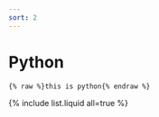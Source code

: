 ```yaml
---
sort: 2
---
```


# Python

```
{% raw %}this is python{% endraw %}
```

{% include list.liquid all=true %}
